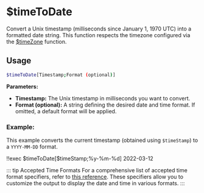 # $timeToDate

Convert a Unix timestamp (milliseconds since January 1, 1970 UTC) into a formatted date string. This function respects the timezone configured via the [$timeZone](../Date/timezone.md) function.

## Usage

```bash
$timeToDate[Timestamp;Format (optional)]
```

**Parameters:**

*   **Timestamp:** The Unix timestamp in milliseconds you want to convert.
*   **Format (optional):**  A string defining the desired date and time format. If omitted, a default format will be applied.

### Example:

This example converts the current timestamp (obtained using `$timeStamp`) to a `YYYY-MM-DD` format.

<discord-messages>
  <discord-message :bot="false" role-color="#ffcc9a" author="Member">
    !!exec $timeToDate[$timeStamp;%y-%m-%d]
  </discord-message>
  <discord-message :bot="true" role-color="#0099ff" author="Custom Command" avatar="https://media.discordapp.net/avatars/725721249652670555/781224f90c3b841ba5b40678e032f74a.webp">
    2022-03-12
  </discord-message>
</discord-messages>

::: tip Accepted Time Formats
For a comprehensive list of accepted time format specifiers, refer to [this reference](../CodeReferences/ref.time_format.md).  These specifiers allow you to customize the output to display the date and time in various formats.
:::